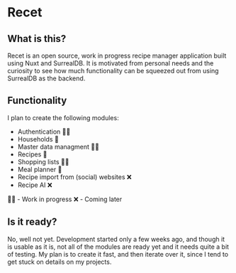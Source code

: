 # Recet

## What is this?
Recet is an open source, work in progress recipe manager application built using Nuxt and SurrealDB. It is motivated from personal needs and the curiosity to see how much functionality can be squeezed out from using SurrealDB as the backend.

## Functionality
I plan to create the following modules:
- Authentication 👷‍♀️
- Households 👷
- Master data managment 👷‍♀️
- Recipes 👷
- Shopping lists 👷‍♀️
- Meal planner 👷
- Recipe import from (social) websites ❌
- Recipe AI ❌

👷‍♀️ - Work in progress
❌ - Coming later

## Is it ready?
No, well not yet. Development started only a few weeks ago, and though it is usable as it is, not all of the modules are ready yet and it needs quite a bit of testing. My plan is to create it fast, and then iterate over it, since I tend to get stuck on details on my projects.
